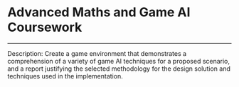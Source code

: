 # Advanced Maths and Game AI Coursework
<hr>
Description: Create a game environment that demonstrates a comprehension of a variety of
game AI techniques for a proposed scenario, and a report justifying the selected
methodology for the design solution and techniques used in the
implementation.
